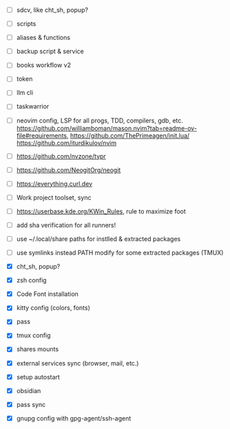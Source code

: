 
- [ ] sdcv, like cht_sh, popup?
- [ ] scripts
- [ ] aliases & functions
- [ ] backup script & service
- [ ] books workflow v2
- [ ] token
- [ ] llm cli
- [ ] taskwarrior

- [ ] neovim config, LSP for all progs, TDD, compilers, gdb, etc. https://github.com/williamboman/mason.nvim?tab=readme-ov-file#requirements, https://github.com/ThePrimeagen/init.lua/ https://github.com/iturdikulov/nvim
- [ ] https://github.com/nvzone/typr
- [ ] https://github.com/NeogitOrg/neogit
- [ ] https://everything.curl.dev

- [ ] Work project toolset, sync
- [ ] https://userbase.kde.org/KWin_Rules, rule to maximize foot
- [ ] add sha verification for all runners!

- [ ] use ~/.local/share paths for instlled & extracted packages
- [ ] use symlinks instead PATH modify for some extracted packages (TMUX)

- [x] cht_sh, popup?
- [x] zsh config
- [x] Code Font installation
- [x] kitty config (colors, fonts)
- [x] pass
- [x] tmux config
- [x] shares mounts
- [x] external services sync (browser, mail, etc.)
- [x] setup autostart
- [x] obsidian
- [x] pass sync
- [x] gnupg config with gpg-agent/ssh-agent
